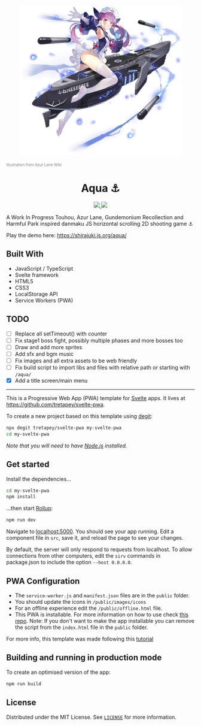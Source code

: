 <p align="center"><img src="./Minato_Aqua.png" alt="Minato_Aqua" height="400" /></p>
<p>
  <a href="https://azurlane.koumakan.jp/File:Minato_Aqua.png" style="color: gray; font-size: 10px;text-decoration: none">Illustration from Azur Lane Wiki</a>
</p>
<h1 align="center">Aqua ⚓</h1>

<p align="center">
  <a href="https://github.com/Shirajuki/aqua/blob/main/LICENSE" alt="LICENSE">
    <img src="https://img.shields.io/github/license/Shirajuki/aqua" />
  </a>
  <a href="https://github.com/Shirajuki/aqua/issues" alt="Issues">
    <img src="https://img.shields.io/github/issues/Shirajuki/aqua" />
  </a>
</p>

A Work In Progress Touhou, Azur Lane, Gundemonium Recollection and Harmful Park inspired danmaku JS horizontal scrolling 2D shooting game ⚓

Play the demo here: https://shirajuki.js.org/aqua/

## Built With
- JavaScript / TypeScript
- Svelte framework
- HTML5
- CSS3
- LocalStorage API
- Service Workers (PWA)

## TODO
- [ ] Replace all setTimeout() with counter
- [ ] Fix stage1 boss fight, possibly multiple phases and more bosses too
- [ ] Draw and add more sprites
- [ ] Add sfx and bgm music
- [ ] Fix images and all extra assets to be web friendly
- [ ] Fix build script to import libs and files with relative path or starting with `/aqua/`
- [x] Add a title screen/main menu

<hr />

This is a Progressive Web App (PWA) template for [Svelte](https://svelte.dev) apps. It lives at https://github.com/tretapey/svelte-pwa.

To create a new project based on this template using [degit](https://github.com/Rich-Harris/degit):

```bash
npx degit tretapey/svelte-pwa my-svelte-pwa
cd my-svelte-pwa
```

_Note that you will need to have [Node.js](https://nodejs.org) installed._

## Get started

Install the dependencies...

```bash
cd my-svelte-pwa
npm install
```

...then start [Rollup](https://rollupjs.org):

```bash
npm run dev
```

Navigate to [localhost:5000](http://localhost:5000). You should see your app running. Edit a component file in `src`, save it, and reload the page to see your changes.

By default, the server will only respond to requests from localhost. To allow connections from other computers, edit the `sirv` commands in package.json to include the option `--host 0.0.0.0`.

## PWA Configuration

- The `service-worker.js` and `manifest.json` files are in the `public` folder.
- You should update the icons in `/public/images/icons`
- For an offline experience edit the `/public/offline.html` file.
- This PWA is installable. For more information on how to use check [this repo](https://github.com/pwa-builder/pwa-install).
  Note: If you don't want to make the app installable you can remove the script from the `index.html` file in the `public` folder.

For more info, this template was made following this [tutorial](https://codelabs.developers.google.com/codelabs/your-first-pwapp)

## Building and running in production mode

To create an optimised version of the app:

```bash
npm run build
```

## License

Distributed under the MIT License. See [`LICENSE`](./LICENSE) for more information.
